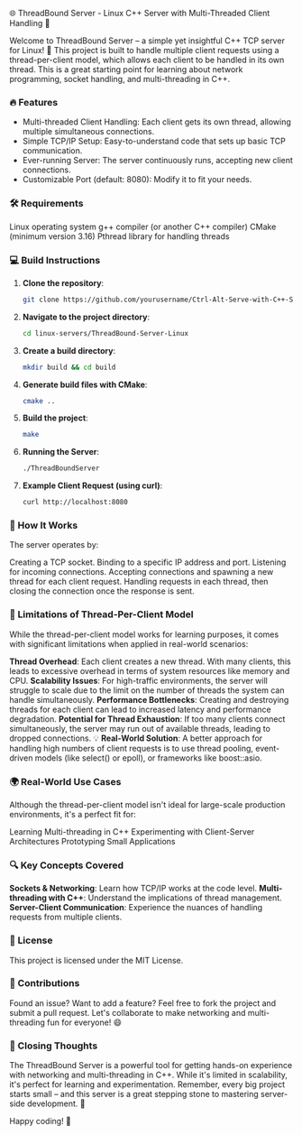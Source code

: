 🌐 ThreadBound Server - Linux C++ Server with Multi-Threaded Client Handling 🧵

Welcome to ThreadBound Server – a simple yet insightful C++ TCP server for Linux! 🚀
This project is built to handle multiple client requests using a thread-per-client model, which allows each client to be handled in its own thread. This is a great starting point for learning about network programming, socket handling, and multi-threading in C++.

### 🔥 Features
- Multi-threaded Client Handling: Each client gets its own thread, allowing multiple simultaneous connections.
- Simple TCP/IP Setup: Easy-to-understand code that sets up basic TCP communication.
- Ever-running Server: The server continuously runs, accepting new client connections.
- Customizable Port (default: 8080): Modify it to fit your needs.

### 🛠️ Requirements
Linux operating system
g++ compiler (or another C++ compiler)
CMake (minimum version 3.16)
Pthread library for handling threads

### 💻 Build Instructions

1. **Clone the repository**:
   ```bash
   git clone https://github.com/yourusername/Ctrl-Alt-Serve-with-C++-Servers.git
   ```

2. **Navigate to the project directory**:
   ```bash
   cd linux-servers/ThreadBound-Server-Linux
   ``` 

3. **Create a build directory**:
   ```bash
   mkdir build && cd build
   ```

4. **Generate build files with CMake**:
   ```bash
   cmake ..
   ```

5. **Build the project**:
   ```bash
   make
   ```

6. **Running the Server**:
   ```bash
   ./ThreadBoundServer
   ```
7. **Example Client Request (using curl)**:
   ```bash
   curl http://localhost:8080
   ```

### 📝 How It Works
The server operates by:

Creating a TCP socket.
Binding to a specific IP address and port.
Listening for incoming connections.
Accepting connections and spawning a new thread for each client request.
Handling requests in each thread, then closing the connection once the response is sent.

### 🚧 Limitations of Thread-Per-Client Model
While the thread-per-client model works for learning purposes, it comes with significant limitations when applied in real-world scenarios:

**Thread Overhead**: Each client creates a new thread. With many clients, this leads to excessive overhead in terms of system resources like memory and CPU.
**Scalability Issues**: For high-traffic environments, the server will struggle to scale due to the limit on the number of threads the system can handle simultaneously.
**Performance Bottlenecks**: Creating and destroying threads for each client can lead to increased latency and performance degradation.
**Potential for Thread Exhaustion**: If too many clients connect simultaneously, the server may run out of available threads, leading to dropped connections.
💡 **Real-World Solution**: A better approach for handling high numbers of client requests is to use thread pooling, event-driven models (like select() or epoll), or frameworks like boost::asio.

### 🌍 Real-World Use Cases

Although the thread-per-client model isn't ideal for large-scale production environments, it's a perfect fit for:

Learning Multi-threading in C++
Experimenting with Client-Server Architectures
Prototyping Small Applications

### 🔍 Key Concepts Covered
**Sockets & Networking**: Learn how TCP/IP works at the code level.
**Multi-threading with C++**: Understand the implications of thread management.
**Server-Client Communication**: Experience the nuances of handling requests from multiple clients.

### 📝 License
This project is licensed under the MIT License.

### 🙌 Contributions
Found an issue? Want to add a feature? Feel free to fork the project and submit a pull request. Let's collaborate to make networking and multi-threading fun for everyone! 😄


### 🚀 Closing Thoughts
The ThreadBound Server is a powerful tool for getting hands-on experience with networking and multi-threading in C++. While it's limited in scalability, it's perfect for learning and experimentation. Remember, every big project starts small – and this server is a great stepping stone to mastering server-side development. 🌟

Happy coding! 🎉
